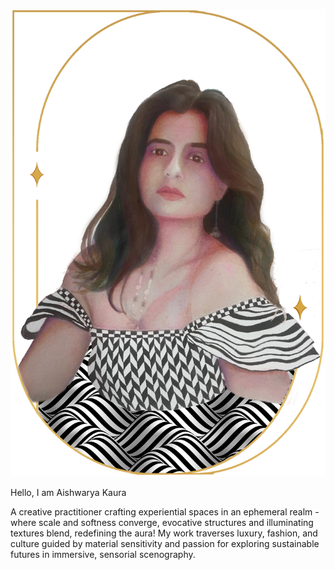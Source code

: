 ![](images/ProfileShot2.png)

Hello, I am Aishwarya Kaura

A creative practitioner crafting experiential spaces in an ephemeral realm - where scale and softness converge, evocative structures and illuminating textures blend, redefining the aura! 
My work traverses luxury, fashion, and culture guided by material sensitivity and passion for exploring sustainable futures in immersive, sensorial scenography. 



